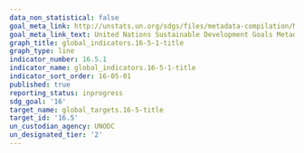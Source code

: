 ```yaml
---
data_non_statistical: false
goal_meta_link: http://unstats.un.org/sdgs/files/metadata-compilation/Metadata-Goal-16.pdf
goal_meta_link_text: United Nations Sustainable Development Goals Metadata (pdf 1361kB)
graph_title: global_indicators.16-5-1-title
graph_type: line
indicator_number: 16.5.1
indicator_name: global_indicators.16-5-1-title
indicator_sort_order: 16-05-01
published: true
reporting_status: inprogress
sdg_goal: '16'
target_name: global_targets.16-5-title
target_id: '16.5'
un_custodian_agency: UNODC
un_designated_tier: '2'
---
```

